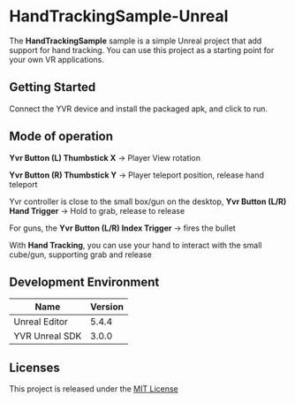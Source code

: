 # HandTrackingSample-Unreal
The **HandTrackingSample** sample is a simple Unreal project that add support for hand tracking. You can use this project as a starting point for your own VR applications.

## Getting Started

Connect the YVR device and install the packaged apk, and click to run.

## Mode of operation

**Yvr Button (L) Thumbstick X** -> Player View rotation

**Yvr Button (R) Thumbstick Y** -> Player teleport position, release hand teleport

Yvr controller  is close to the small box/gun on the desktop, **Yvr Button (L/R) Hand Trigger** -> Hold to grab, release to release

For guns, the **Yvr Button (L/R) Index Trigger** -> fires the bullet

With **Hand Tracking**, you can use your hand to interact with the small cube/gun, supporting grab and release

## Development Environment
| **Name** | **Version** |
| ----  |  ----      |
| Unreal Editor | 5.4.4 |
| YVR Unreal SDK | 3.0.0 |

## Licenses
This project is released under the [MIT License](https://github.com/YVRDeveloper/HandTrackingSample-Unreal/blob/main/LICENSE)